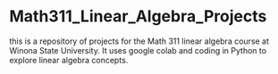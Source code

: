 # Math311_Linear_Algebra_Projects
this is a repository of projects for the Math 311 linear algebra course at Winona State University. It uses google colab and coding in Python to explore linear algebra concepts.

